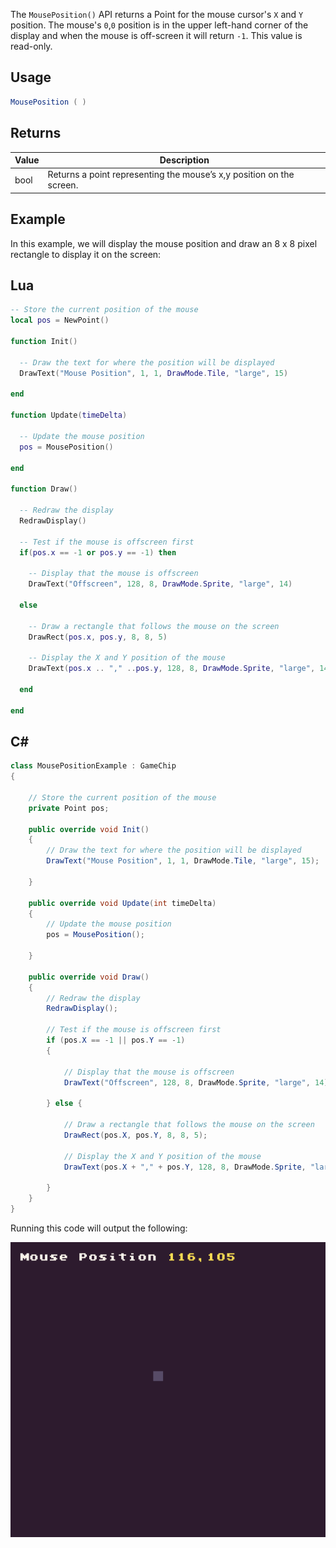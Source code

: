 The `MousePosition()` API returns a Point for the mouse cursor's `X` and `Y` position. The mouse's `0`,`0` position is in the upper left-hand corner of the display and when the mouse is off-screen it will return `-1`. This value is read-only. 

## Usage

```csharp
MousePosition ( )
```

## Returns

| Value | Description                                                           |
|-------|-----------------------------------------------------------------------|
| bool  | Returns a point representing the mouse’s x,y position on the screen\. |

## Example

In this example, we will display the mouse position and draw an 8 x 8 pixel rectangle to display it on the screen:



## Lua

```lua
-- Store the current position of the mouse
local pos = NewPoint()

function Init()

  -- Draw the text for where the position will be displayed
  DrawText("Mouse Position", 1, 1, DrawMode.Tile, "large", 15)

end

function Update(timeDelta)

  -- Update the mouse position
  pos = MousePosition()

end

function Draw()

  -- Redraw the display
  RedrawDisplay()

  -- Test if the mouse is offscreen first
  if(pos.x == -1 or pos.y == -1) then

    -- Display that the mouse is offscreen
    DrawText("Offscreen", 128, 8, DrawMode.Sprite, "large", 14)

  else

    -- Draw a rectangle that follows the mouse on the screen
    DrawRect(pos.x, pos.y, 8, 8, 5)

    -- Display the X and Y position of the mouse
    DrawText(pos.x .. "," ..pos.y, 128, 8, DrawMode.Sprite, "large", 14)

  end

end
```



## C#

```csharp
class MousePositionExample : GameChip
{
    
    // Store the current position of the mouse
    private Point pos;

    public override void Init()
    { 
        // Draw the text for where the position will be displayed
        DrawText("Mouse Position", 1, 1, DrawMode.Tile, "large", 15);

    }

    public override void Update(int timeDelta)
    { 
        // Update the mouse position
        pos = MousePosition();

    }

    public override void Draw()
    { 
        // Redraw the display
        RedrawDisplay();

        // Test if the mouse is offscreen first
        if (pos.X == -1 || pos.Y == -1)
        {

            // Display that the mouse is offscreen
            DrawText("Offscreen", 128, 8, DrawMode.Sprite, "large", 14);

        } else { 

            // Draw a rectangle that follows the mouse on the screen
            DrawRect(pos.X, pos.Y, 8, 8, 5);

            // Display the X and Y position of the mouse
            DrawText(pos.X + "," + pos.Y, 128, 8, DrawMode.Sprite, "large", 14);

        }
    }
}
```



Running this code will output the following:

![image alt text](images/MousePositionOutput_image_0.png)


